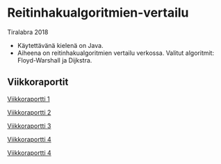 ﻿# Reitinhakualgoritmien-vertailu
Tiralabra 2018

* Käytettävänä kielenä on Java.
* Aiheena on reitinhakualgoritmien vertailu verkossa. Valitut algoritmit: Floyd-Warshall ja Dijkstra.

## Viikkoraportit

[Viikkoraportti 1](https://github.com/Eetusav/Reitinhakualgoritmien-vertailu/blob/master/Dokumentaatio/Viikkoraportti%201.md)

[Viikkoraportti 2](https://github.com/Eetusav/Reitinhakualgoritmien-vertailu/blob/master/Dokumentaatio/Viikkoraportti%202.md)

[Viikkoraportti 3](https://github.com/Eetusav/Reitinhakualgoritmien-vertailu/blob/master/Dokumentaatio/Viikkoraportti%203.md)

[Viikkoraportti 4](https://github.com/Eetusav/Reitinhakualgoritmien-vertailu/blob/master/Dokumentaatio/Viikkoraportti%204.md)

[Viikkoraportti 4](https://github.com/Eetusav/Reitinhakualgoritmien-vertailu/blob/master/Dokumentaatio/Viikkoraportti%205.md)